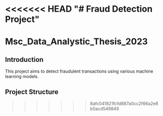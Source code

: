 <<<<<<< HEAD
"# Fraud Detection Project" 
=======
# Msc_Data_Analystic_Thesis_2023

## Introduction
This project aims to detect fraudulent transactions using various machine learning models.

## Project Structure
>>>>>>> 8afc041821fcfd887a0cc2f66a2e8b0acd549849

